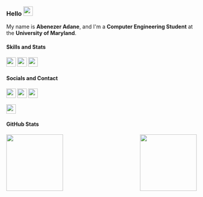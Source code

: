 ### Hello <img src="https://media.giphy.com/media/hvRJCLFzcasrR4ia7z/giphy.gif" width="25px">

My name is **Abenezer Adane**, and I'm a **Computer Engineering Student** at the **University of Maryland**.

#### Skills and Stats
<p align="left">
  <img height="25em" src="https://img.shields.io/badge/Python-FFD43B?style=for-the-badge&logo=python&logoColor=blue">
  <img height="25em" src="https://img.shields.io/badge/Java-ED8B00?style=for-the-badge&logo=java&logoColor=white">
  <img height="25em" src="https://img.shields.io/badge/C-00599C?style=for-the-badge&logo=c&logoColor=white">
</p>

<!--
<p align="left">
  <img height="25em" src="https://img.shields.io/badge/Flask-000000?style=for-the-badge&logo=flask&logoColor=white">
  <img height="25em" src="https://img.shields.io/badge/Express.js-000000?style=for-the-badge&logo=express&logoColor=white">
  <img height="25em" src="https://img.shields.io/badge/next.js-000000?style=for-the-badge&logo=nextdotjs&logoColor=white">
  <img height="25em" src="https://img.shields.io/badge/Electron-2B2E3A?style=for-the-badge&logo=electron&logoColor=9FEAF9">
</p>
-->

<!--
<p align="left">
  <img height="20em" src="https://img.shields.io/badge/Numpy-777BB4?style=for-the-badge&logo=numpy&logoColor=white">
  <img height="20em" src="https://img.shields.io/badge/Pandas-2C2D72?style=for-the-badge&logo=pandas&logoColor=white">
  <img height="20em" src="https://img.shields.io/badge/TensorFlow-FF6F00?style=for-the-badge&logo=tensorflow&logoColor=white">
</p>
-->

<!--
<p align="left">
  <img height="20em" src="https://img.shields.io/badge/OpenGL-FFFFFF?style=for-the-badge&logo=opengl">
</p>
-->

#### Socials and Contact
<p align="left">
  <a href="https://www.linkedin.com/in/abenezeryadane/"><img height="25em" src="https://img.shields.io/badge/LinkedIn-0077B5?style=for-the-badge&logo=linkedin&logoColor=white"></a>
  <a href="https://www.twitter.com/abenezeryadane/"><img height="25em" src="https://img.shields.io/badge/Twitter-1DA1F2?style=for-the-badge&logo=twitter&logoColor=white"></a>
  <a href="https://www.instagram.com/abenezeryadane/"><img height="25em" src="https://img.shields.io/badge/Instagram-E4405F?style=for-the-badge&logo=instagram&logoColor=white"></a>
</p>

<p align="left">
  <!--<a href="https://www.aadane.tech"><img height="25em" src="https://img.shields.io/badge/website-000000?style=for-the-badge&logo=About.me&logoColor=white"></a>-->
  <a href="mailto:abe05081995@gmail.com"><img height="25em" src="https://img.shields.io/badge/Gmail-D14836?style=for-the-badge&logo=gmail&logoColor=white"></a>
</p>


#### GitHub Stats
<p align="center">
  <img height="150em" src="https://github-readme-stats.vercel.app/api?username=PB020&count_private=true&show_icons=true&theme=dark" align="left">
  <img height="150em" src="https://github-readme-stats.vercel.app/api/top-langs?username=PB020&show_icons=true&locale=en&layout=compact&theme=dark" align="right">  
</p>
